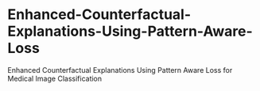 # Enhanced-Counterfactual-Explanations-Using-Pattern-Aware-Loss
Enhanced Counterfactual Explanations Using Pattern Aware Loss for Medical Image Classification
